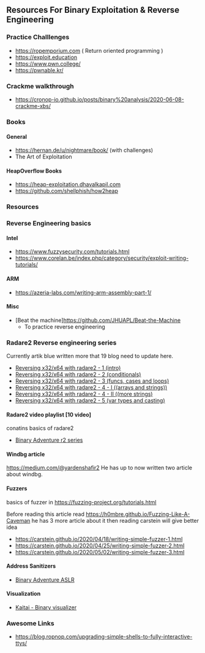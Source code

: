 ## Resources For Binary Exploitation & Reverse Engineering

### Practice Challlenges
- https://ropemporium.com ( Return oriented programming )
- https://exploit.education
- https://www.pwn.college/
- https://pwnable.kr/

### Crackme walkthrough
- https://cronop-io.github.io/posts/binary%20analysis/2020-06-08-crackme-xbs/

### Books
#### General
- https://hernan.de/u/nightmare/book/ (with challenges)
- The Art of Exploitation
#### HeapOverflow Books
- https://heap-exploitation.dhavalkapil.com
- https://github.com/shellphish/how2heap

### Resources

### Reverse Engineering basics

#### Intel
- https://www.fuzzysecurity.com/tutorials.html
- https://www.corelan.be/index.php/category/security/exploit-writing-tutorials/
#### ARM
- https://azeria-labs.com/writing-arm-assembly-part-1/
#### Misc
- [Beat the machine]https://github.com/JHUAPL/Beat-the-Machine
  * To practice reverse engineering

### Radare2 Reverse engineering series

Currently artik blue written more that 19 blog need to update here.

- [Reversing x32/x64 with radare2 - 1 (intro) ](https://artik.blue/reversing-radare2-1)
- [Reversing x32/x64 with radare2 - 2 (conditionals) ](https://artik.blue/reversing-radare2-2)
- [Reversing x32/x64 with radare2 - 3 (funcs, cases and loops)](https://artik.blue/reversing-radare-3)
- [Reversing x32/x64 with radare2 - 4 - I ((arrays and strings))](https://artik.blue/reversing-radare-4)
- [Reversing x32/x64 with radare2 - 4 - II ((more strings)](https://artik.blue/reversing-radare-4-ii)
- [Reversing x32/x64 with radare2 - 5 (var types and casting)](https://artik.blue/reversing-radare-5)

#### Radare2 video playlist [10 video]
conatins basics of radare2
- [Binary Adventure r2 series](https://www.youtube.com/playlist?list=PLg_QXA4bGHpvsW-qeoi3_yhiZg8zBzNwQ)

#### Windbg article
https://medium.com/@yardenshafir2
He has up to now written two article about windbg.

#### Fuzzers

basics of fuzzer in https://fuzzing-project.org/tutorials.html

Before reading this article read
https://h0mbre.github.io/Fuzzing-Like-A-Caveman
he has 3 more article about it then reading carstein will give better idea

- https://carstein.github.io/2020/04/18/writing-simple-fuzzer-1.html
- https://carstein.github.io/2020/04/25/writing-simple-fuzzer-2.html
- https://carstein.github.io/2020/05/02/writing-simple-fuzzer-3.html

#### Address Sanitizers
- [Binary Adventure ASLR](https://www.youtube.com/playlist?list=PLg_QXA4bGHps1UvqHLn8bXOuKkeCLe1SD)

#### Visualization
- [Kaitai - Binary visualizer](http://kaitai.io)

### Awesome Links
- https://blog.ropnop.com/upgrading-simple-shells-to-fully-interactive-ttys/

